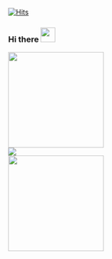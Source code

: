  <link href="./index.css" rel="stylesheet"></link>

[![Hits](https://hits.seeyoufarm.com/api/count/incr/badge.svg?url=https%3A%2F%2Fgithub.com%2Fkizmo04&count_bg=%2360C9E7&title_bg=%23424B58&icon=ghostery.svg&icon_color=%23FFFFFF&title=hits&edge_flat=false)](https://hits.seeyoufarm.com)

### Hi there <img src="https://raw.githubusercontent.com/MartinHeinz/MartinHeinz/master/wave.gif" width="30px">

<div class="row">
  <img height="195px" src="https://media.giphy.com/media/xJV6h7glCnoFG/giphy.gif" />
  <div>
    <a alt="Anurag's github stats" href="https://github.com/anuraghazra/github-readme-stats">
      <img src="https://github-readme-stats.vercel.app/api?username=kizmo04&theme=vue" />
    </a>
  </div>
  <img height="195px" src="https://media.giphy.com/media/77mVbGZNfZSoM/giphy.gif" />
</div>

<!--
**kizmo04/kizmo04** is a ✨ _special_ ✨ repository because its `README.md` (this file) appears on your GitHub profile.

Here are some ideas to get you started:

- 🔭 I’m currently working on ...
- 🌱 I’m currently learning ...
- 👯 I’m looking to collaborate on ...
- 🤔 I’m looking for help with ...
- 💬 Ask me about ...
- 📫 How to reach me: ...
- 😄 Pronouns: ...
- ⚡ Fun fact: ...
-->
